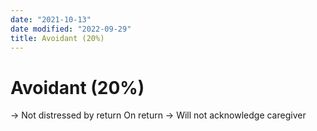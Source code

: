 ```yaml
---
date: "2021-10-13"
date modified: "2022-09-29"
title: Avoidant (20%)
---
```


# Avoidant (20%)
-> Not distressed by return
On return -> Will not acknowledge caregiver
